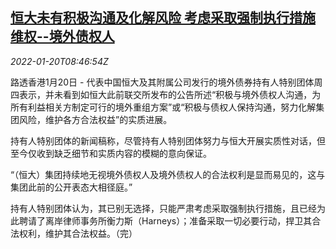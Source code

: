 <!--1642669263000-->
[恒大未有积极沟通及化解风险 考虑采取强制执行措施维权--境外债权人](https://cn.reuters.com/article/china-everrgrande-default-risk-0120-idCNKBS2JU0OP)
------

<div><i>2022-01-20T08:46:54Z</i></div><p>路透香港1月20日 - 代表中国恒大及其附属公司发行的境外债券持有人特别团体周四表示，并未看到如恒大此前联交所发布的公告所述“积极与境外债权人沟通，为所有利益相关方制定可行的境外重组方案”或“积极与债权人保持沟通，努力化解集团风险，维护各方合法权益”的实质进展。</p><p>持有人特别团体的新闻稿称，尽管持有人特别团体努力与恒大开展实质性对话，但至今仅收到缺乏细节和实质内容的模糊的意向保证。</p><p>“（恒大）集团持续地无视境外债权人及境外债权人的合法权利是显而易见的，这与集团此前的公开表态大相径庭。”</p><p>持有人特别团体认为，其已别无选择，只能严肃考虑采取强制执行措施，且已经为此聘请了离岸律师事务所衡力斯（Harneys）；准备采取一切必要行动，捍卫其合法权利，维护其合法权益。（完）</p>
